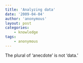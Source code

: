 ```yaml
---
title: 'Analyzing data'
date: '2009-04-04'
author: 'anonymous'
layout: post
categories:
    - knowledge
tags:
    - anonymous
---
```


The plural of ‘anecdote’ is not ‘data.’
